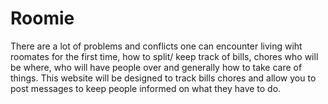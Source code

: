 # Roomie
There are a lot of problems and conflicts one can encounter living wiht roomates for the first time, how to split/ keep track of bills,
chores who will be where, who will have people over and generally how to take care of things. This website will be designed to track
bills chores and allow you to post messages to keep people informed on what they have to do.

